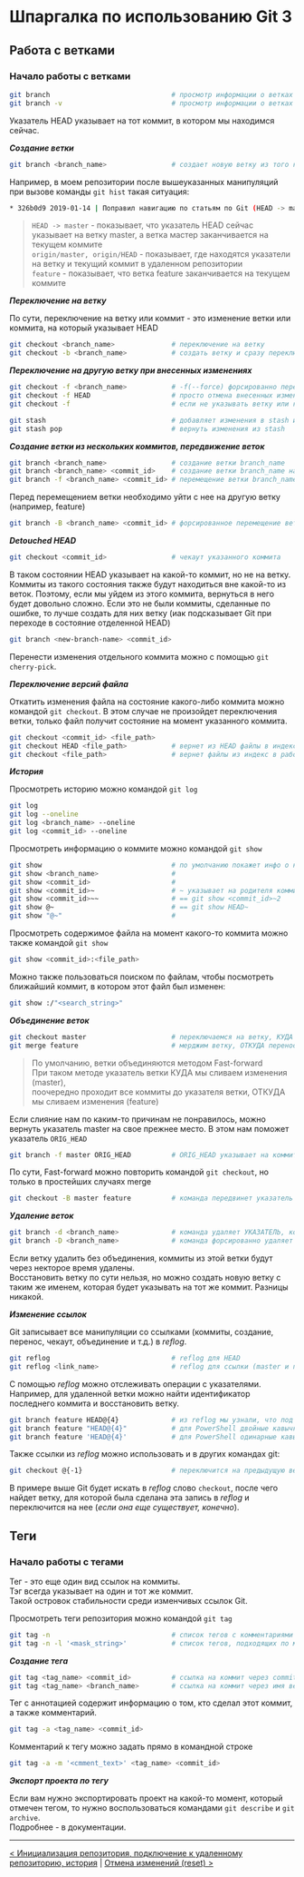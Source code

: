 # Шпаргалка по использованию Git 3

## Работа с ветками

### Начало работы с ветками

```bash
git branch                              # просмотр информации о ветках
git branch -v                           # просмотр информации о ветках с последним коммитом
```

Указатель HEAD указывает на тот коммит, в котором мы находимся сейчас.

***Создание ветки***

```bash
git branch <branch_name>                # создает новую ветку из того коммита, в котором мы находимся сейчас
```

Например, в моем репозитории после вышеуказанных манипуляций при вызове команды `git hist` такая ситуация:

```bash
* 326b0d9 2019-01-14 | Поправил навигацию по статьям по Git (HEAD -> master, origin/master, origin/HEAD, feature) [Dmitriy Malikov]
```

> `HEAD -> master` - показывает, что указатель HEAD сейчас указывает на ветку master, а ветка мастер заканчивается на текущем коммите  
> `origin/master, origin/HEAD` - показывает, где находятся указатели на ветку и текущий коммит в удаленном репозитории  
> `feature` - показывает, что ветка feature заканчивается на текущем коммите

***Переключение на ветку***

По сути, переключение на ветку или коммит - это изменение ветки или коммита, на который указывает HEAD

```bash
git checkout <branch_name>              # переключение на ветку
git checkout -b <branch_name>           # создать ветку и сразу переключиться на нее
```

***Переключение на другую ветку при внесенных изменениях***

```bash
git checkout -f <branch_name>           # -f(--force) форсированно переключает на другую ветку с потерей изменений
git checkout -f HEAD                    # просто отмена внесенных изменений
git checkout -f                         # если не указывать ветку или коммит, то будет применен HEAD
```

```bash
git stash                               # добавляет изменения в stash и очищает индекс. После этого переключиться на другую ветку можно без проблем
git stash pop                           # вернуть изменения из stash
```

***Создание ветки из нескольких коммитов, передвижение веток***

```bash
git branch <branch_name>                # создание ветки branch_name
git branch <branch_name> <commit_id>    # создание ветки branch_name на коммите commit_id
git branch -f <branch_name> <commit_id> # перемещение ветки branch_name на коммит commit_id
```

Перед перемещением ветки необходимо уйти с нее на другую ветку (например, feature)

```bash
git branch -B <branch_name> <commit_id> # форсированное перемещение ветки на коммит
```

***Detouched HEAD***

```bash
git checkout <commit_id>                # чекаут указанного коммита
```

В таком состоянии HEAD указывает на какой-то коммит, но не на ветку. Коммиты из такого состояния также будут находиться вне какой-то из веток. Поэтому, если мы уйдем из этого коммита, вернуться в него будет довольно сложно. Если это не были коммиты, сделанные по ошибке, то лучше создать для них ветку (иак подсказывает Git при переходе в состояние отделенной HEAD)

```bash
git branch <new-branch-name> <commit_id>
```

Перенести изменения отдельного коммита можно с помощью `git cherry-pick`.

***Переключение версий файла***

Откатить изменения файла на состояние какого-либо коммита можно командой `git checkout`. В этом случае не произойдет переключения ветки, только файл получит состояние на момент указанного коммита.

```bash
git checkout <commit_id> <file_path>
git checkout HEAD <file_path>           # вернет из HEAD файлы в индекс и рабочую директорию
git checkout <file_path>                # вернет файлы из индекс в рабочую директорию
```

***История***

Просмотреть историю можно командой `git log`

```bash
git log
git log --oneline
git log <branch_name> --oneline
git log <commit_id> --oneline
```

Просмотреть информацию о коммите можно командой `git show`

```bash
git show                                # по умолчанию покажет инфо о коммите, на который указывает HEAD
git show <branch_name>                  #
git show <commit_id>                    #
git show <commit_id>~                   # ~ указывает на родителя коммита commit_id или на родителя любого другого указателя (HEAD (== @), <branch_name> и т.д.)
git show <commit_id>~~                  # == git show <commit_id>~2
git show @~                             # == git show HEAD~
git show "@~"                           #
```

Просмотреть содержимое файла на момент какого-то коммита можно также командой `git show`

```bash
git show <commit_id>:<file_path>
```

Можно также пользоваться поиском по файлам, чтобы посмотреть ближайший коммит, в котором этот файл был изменен:

```bash
git show :/"<search_string>"
```

***Объединение веток***

```bash
git checkout master                     # переключаемся на ветку, КУДА будем переносить изменения
git merge feature                       # мерджим ветку, ОТКУДА переносим изменения
```

> По умолчанию, ветки объединяются методом Fast-forward  
> При таком методе указатель ветки КУДА мы сливаем изменения (master),  
> поочередно проходит все коммиты до указателя ветки, ОТКУДА мы сливаем изменения (feature)

Если слияние нам по каким-то причинам не понравилось, можно вернуть указатель master на свое прежнее место. В этом нам поможет указатель `ORIG_HEAD`

```bash
git branch -f master ORIG_HEAD          # ORIG_HEAD указывает на коммит, на который указывал master ДО слияния
```

По сути, Fast-forward можно повторить командой `git checkout`, но только в простейших случаях merge

```bash
git checkout -B master feature          # команда передвинет указатель master на указатель feature
```

***Удаление веток***

```bash
git branch -d <branch_name>             # команда удаляет УКАЗАТЕЛЬ, коммиты остаются на месте. Ветка должна быть объединенной с какой-либо остающейся.
git branch -D <branch_name>             # команда форсированно удаляет УКАЗАТЕЛЬ, коммиты остаются на месте.
```

Если ветку удалить без объединения, коммиты из этой ветки будут через некторое время удалены.  
Восстановить ветку по сути нельзя, но можно создать новую ветку с таким же именем, которая будет указывать на тот же коммит. Разницы никакой.

***Изменение ссылок***

Git записывает все манипуляции со ссылками (коммиты, создание, перенос, чекаут, объединение и т.д.) в *reflog*.  

```bash
git reflog                              # reflog для HEAD
git reflog <link_name>                  # reflog для ссылки (master и пр.)
```

С помощью *reflog* можно отслеживать операции с указателями. Например, для удаленной ветки можно найти идентификатор последнего коммита и восстановить ветку.

```bash
git branch feature HEAD@{4}             # из reflog мы узнали, что под такой ссылкой был последний коммит в ветку feature. Чтобы восстановить ветку feature, создадим новую с тем же названием и указывающую на тот же коммит.
git branch feature "HEAD@{4}"           # для PowerShell двойные кавычки
git branch feature 'HEAD@{4}'           # для PowerShell одинарные кавычки
```

Также ссылки из *reflog* можно использовать и в других командах git:

```bash
git checkout @{-1}                      # переключится на предыдущую ветку
```

В примере выше Git будет искать в *reflog* слово `checkout`, после чего найдет ветку, для которой была сделана эта запись в *reflog* и переключится на нее (*если она еще существует, конечно*).

## Теги

### Начало работы с тегами

Тег - это еще один вид ссылок на коммиты.  
Тэг всегда указывает на один и тот же коммит.  
Такой островок стабильности среди изменчивых ссылок Git.

Просмотреть теги репозитория можно командой `git tag`

```bash
git tag -n                              # список тегов с комментариями коммитов
git tag -n -l '<mask_string>'           # список тегов, подходящих по маске <mask_string>
```

***Создание тега***

```bash
git tag <tag_name> <commit_id>          # ссылка на коммит через commit_id
git tag <tag_name> <branch_name>        # ссылка на коммит через имя ветки

```

Тег с аннотацией содержит информацию о том, кто сделал этот коммит, а также комментарий.

```bash
git tag -a <tag_name> <commit_id>
```

Комментарий к тегу можно задать прямо в командной строке

```bash
git tag -a -m '<cmment_text>' <tag_name> <commit_id>
```

***Экспорт проекта по тегу***

Если вам нужно экспортировать проект на какой-то момент, который отмечен тегом, то нужно воспользоваться командами `git describe` и `git archive`.  
Подробнее - в документации.

***

[< Инициализация репозитория, подключение к удаленному репозиторию, история](git-cheat-sheet-2.md) | [Отмена изменений (reset) >](git-cheat-sheet-4.md)